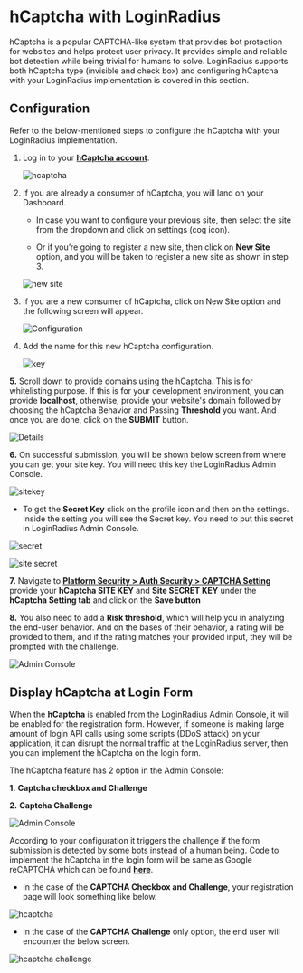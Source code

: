 # hCaptcha with LoginRadius

hCaptcha is a popular CAPTCHA-like system that provides bot protection for websites and helps protect user privacy. It provides simple and reliable bot detection while being trivial for humans to solve. LoginRadius supports both hCaptcha type (invisible and check box) and configuring hCaptcha with your LoginRadius implementation is covered in this section.


## Configuration

Refer to the below-mentioned steps to configure the hCaptcha with your LoginRadius implementation.

1. Log in to your [**hCaptcha account**](https://dashboard.hcaptcha.com/).

   ![hcaptcha](https://apidocs.lrcontent.com/images/hCaptcha-Dashboard_8662726826465f309c79ff7.17555499.png "hcaptcha")

2. If you are already a consumer of  hCaptcha, you will land on your Dashboard.

   - In case you want to configure your previous site, then select the site from the dropdown and click on settings (cog icon).

   - Or if you’re going to register a new site, then click on **New Site** option, and you will be taken to register a new site as shown in step 3.

   ![new site](https://apidocs.lrcontent.com/images/newsite_6055570226465f35fc0d530.61772548.png "new site")

3. If you are a new consumer of hCaptcha, click on New Site option and the following screen will appear.

   ![Configuration](https://apidocs.lrcontent.com/images/config_12095328726465f38c8b0f56.81712963.png "Configuraion")

4. Add the name for this new hCaptcha configuration.

    ![key](https://apidocs.lrcontent.com/images/key_18723739296465f3d5042666.53788212.png "key")

**5.** Scroll down to provide domains using the hCaptcha. This is for whitelisting purpose. If this is for your development environment, you can provide **localhost**, otherwise, provide your website's domain followed by choosing the hCaptcha Behavior and Passing  **Threshold** you want. And once you are done, click on the **SUBMIT** button.

   ![Details](https://apidocs.lrcontent.com/images/details_6746455506465f485141ee0.93494683.png "Details")

**6.** On successful submission, you will be shown below screen from where you can get your site key. You will need this key  the LoginRadius Admin Console.

   ![sitekey](https://apidocs.lrcontent.com/images/save_9961831236465f4bb82a815.26873696.png "sitekey")

   - To get the **Secret Key** click on the profile icon and then on the settings. Inside the setting you will see the Secret key. You need to put this secret in LoginRadius Admin Console.
   
   ![secret](https://apidocs.lrcontent.com/images/pro_13632309556465f4fc478743.65763766.png "secret")

   ![site secret](https://apidocs.lrcontent.com/images/secret_957231926465f51d623132.18101757.png "site secret")


**7.** Navigate to [**Platform Security > Auth Security > CAPTCHA Setting**](https://adminconsole.loginradius.com/platform-security/account-protection/auth-security/captcha-settings)  provide your **hCaptcha SITE KEY** and **Site SECRET KEY** under the **hCaptcha Setting tab** and click on the **Save button**

**8.** You also need to add a **Risk threshold**, which will help you in analyzing the end-user behavior. And on the bases of their behavior, a rating will be provided to them, and if the rating matches your provided input, they will be prompted with the challenge.

![Admin Console](https://apidocs.lrcontent.com/images/pasted-image-0-3_609275241648dfb864afbd6.28056945.png "Admin Console")

## Display hCaptcha at Login Form

When the **hCaptcha** is enabled from the LoginRadius Admin Console, it will be enabled for the registration form. However, if someone is making large amount of login API calls using some scripts (DDoS attack) on your application, it can disrupt the normal traffic at the LoginRadius server, then you can implement the hCaptcha on the login form.

The hCaptcha feature has 2 option in the Admin Console:

**1.** **Captcha checkbox and Challenge**

**2.** **Captcha Challenge**

![Admin Console](https://apidocs.lrcontent.com/images/pasted-image-0-4_534226621648dfc3b5c8f11.87656351.png "Admin Console")

According to your configuration it triggers the challenge if the form submission is detected by some bots instead of a human being. Code to implement the hCaptcha in the login form will be same as Google reCAPTCHA which can be found [**here**](/api/v2/admin-console/platform-security/captcha-providers/google-recaptcha-configuration/#displayinvisiblerecaptchaatloginform2).

- In the case of the **CAPTCHA Checkbox and Challenge**, your registration page will look something like below.

![hcaptcha](https://apidocs.lrcontent.com/images/pasted-image-0-5_86746840648dfcad40e8e9.89916747.png "hcaptcha")

- In the case of the **CAPTCHA Challenge** only option, the end user will encounter the below screen.

![hcaptcha challenge](https://apidocs.lrcontent.com/images/pasted-image-0-6_975621889648dfd32aac0f7.95420281.png "hcaptcha challenge")

